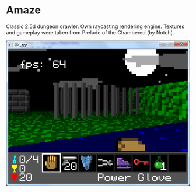 Amaze
======

Classic 2.5d dungeon crawler. Own raycasting rendering engine. Textures and gameplay were taken from Prelude of the Chambered (by Notch).

![Alt text](/Screenshots/1.png?raw=true "Screenshot")
